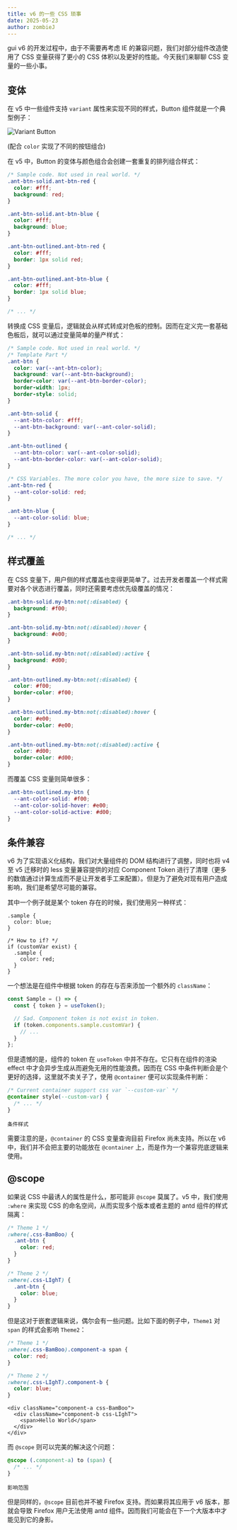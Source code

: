 ```yaml
---
title: v6 的一些 CSS 琐事
date: 2025-05-23
author: zombieJ
---
```


gui v6 的开发过程中，由于不需要再考虑 IE 的兼容问题，我们对部分组件改造使用了 CSS 变量获得了更小的 CSS 体积以及更好的性能。今天我们来聊聊 CSS 变量的一些小事。

## 变体

在 v5 中一些组件支持 `variant` 属性来实现不同的样式，Button 组件就是一个典型例子：

![Variant Button](https://mdn.alipayobjects.com/huamei_iwk9zp/afts/img/A*ApyYQpXQQfgAAAAAAAAAAAAADgCCAQ/original)

(配合 `color` 实现了不同的按钮组合)

在 v5 中，Button 的变体与颜色组合会创建一套重复的排列组合样式：

```css
/* Sample code. Not used in real world. */
.ant-btn-solid.ant-btn-red {
  color: #fff;
  background: red;
}

.ant-btn-solid.ant-btn-blue {
  color: #fff;
  background: blue;
}

.ant-btn-outlined.ant-btn-red {
  color: #fff;
  border: 1px solid red;
}

.ant-btn-outlined.ant-btn-blue {
  color: #fff;
  border: 1px solid blue;
}

/* ... */
```

转换成 CSS 变量后，逻辑就会从样式转成对色板的控制。因而在定义完一套基础色板后，就可以通过变量简单的量产样式：

```css
/* Sample code. Not used in real world. */
/* Template Part */
.ant-btn {
  color: var(--ant-btn-color);
  background: var(--ant-btn-background);
  border-color: var(--ant-btn-border-color);
  border-width: 1px;
  border-style: solid;
}

.ant-btn-solid {
  --ant-btn-color: #fff;
  --ant-btn-background: var(--ant-color-solid);
}

.ant-btn-outlined {
  --ant-btn-color: var(--ant-color-solid);
  --ant-btn-border-color: var(--ant-color-solid);
}

/* CSS Variables. The more color you have, the more size to save. */
.ant-btn-red {
  --ant-color-solid: red;
}

.ant-btn-blue {
  --ant-color-solid: blue;
}

/* ... */
```

## 样式覆盖

在 CSS 变量下，用户侧的样式覆盖也变得更简单了。过去开发者覆盖一个样式需要对各个状态进行覆盖，同时还需要考虑优先级覆盖的情况：

```css
.ant-btn-solid.my-btn:not(:disabled) {
  background: #f00;
}

.ant-btn-solid.my-btn:not(:disabled):hover {
  background: #e00;
}

.ant-btn-solid.my-btn:not(:disabled):active {
  background: #d00;
}

.ant-btn-outlined.my-btn:not(:disabled) {
  color: #f00;
  border-color: #f00;
}

.ant-btn-outlined.my-btn:not(:disabled):hover {
  color: #e00;
  border-color: #e00;
}

.ant-btn-outlined.my-btn:not(:disabled):active {
  color: #d00;
  border-color: #d00;
}
```

而覆盖 CSS 变量则简单很多：

```css
.ant-btn-outlined.my-btn {
  --ant-color-solid: #f00;
  --ant-color-solid-hover: #e00;
  --ant-color-solid-active: #d00;
}
```

## 条件兼容

v6 为了实现语义化结构，我们对大量组件的 DOM 结构进行了调整，同时也将 v4 至 v5 迁移时的 less 变量兼容提供的对应 Component Token 进行了清理（更多的数值通过计算生成而不是让开发者手工来配置）。但是为了避免对现有用户造成影响，我们是希望尽可能的兼容。

其中一个例子就是某个 token 存在的时候，我们使用另一种样式：

```less
.sample {
  color: blue;
}

/* How to if? */
if (customVar exist) {
  .sample {
    color: red;
  }
}
```

一个想法是在组件中根据 token 的存在与否来添加一个额外的 `className`：

```jsx
const Sample = () => {
  const { token } = useToken();

  // Sad. Component token is not exist in token.
  if (token.components.sample.customVar) {
    // ...
  }
};
```

但是遗憾的是，组件的 token 在 `useToken` 中并不存在。它只有在组件的渲染 effect 中才会异步生成从而避免无用的性能浪费。因而在 CSS 中条件判断会是个更好的选择，这里就不卖关子了，使用 `@container` 便可以实现条件判断：

```css
/* Current container support css var `--custom-var` */
@container style(--custom-var) {
  /* ... */
}
```

<code src="./css-tricks/condition.tsx">条件样式</code>

需要注意的是，`@container` 的 CSS 变量查询目前 Firefox 尚未支持。所以在 v6 中，我们并不会把主要的功能放在 `@container` 上，而是作为一个兼容兜底逻辑来使用。

## @scope

如果说 CSS 中最诱人的属性是什么，那可能非 `@scope` 莫属了。v5 中，我们使用 `:where` 来实现 CSS 的命名空间，从而实现多个版本或者主题的 antd 组件的样式隔离：

```css
/* Theme 1 */
:where(.css-BamBoo) {
  .ant-btn {
    color: red;
  }
}

/* Theme 2 */
:where(.css-LIghT) {
  .ant-btn {
    color: blue;
  }
}
```

但是这对于嵌套逻辑来说，偶尔会有一些问题。比如下面的例子中，`Theme1` 对 `span` 的样式会影响 `Theme2`：

```css
/* Theme 1 */
:where(.css-BamBoo).component-a span {
  color: red;
}

/* Theme 2 */
:where(.css-LIghT).component-b {
  color: blue;
}
```

```tsx
<div className="component-a css-BamBoo">
  <div className="component-b css-LIghT">
    <span>Hello World</span>
  </div>
</div>
```

而 `@scope` 则可以完美的解决这个问题：

```css
@scope (.component-a) to (span) {
  /* ... */
}
```

<code src="./css-tricks/scope.tsx">影响范围</code>

但是同样的，`@scope` 目前也并不被 Firefox 支持。而如果将其应用于 v6 版本，那就会导致 Firefox 用户无法使用 antd 组件。因而我们可能会在下一个大版本中才能见到它的身影。
